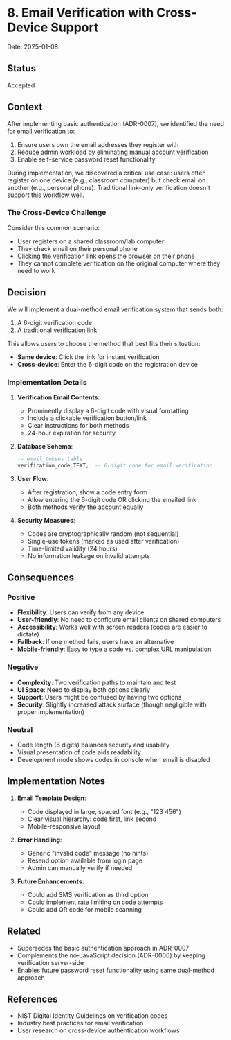 # 8. Email Verification with Cross-Device Support

Date: 2025-01-08

## Status

Accepted

## Context

After implementing basic authentication (ADR-0007), we identified the need for email verification to:
1. Ensure users own the email addresses they register with
2. Reduce admin workload by eliminating manual account verification
3. Enable self-service password reset functionality

During implementation, we discovered a critical use case: users often register on one device (e.g., classroom computer) but check email on another (e.g., personal phone). Traditional link-only verification doesn't support this workflow well.

### The Cross-Device Challenge

Consider this common scenario:
- User registers on a shared classroom/lab computer
- They check email on their personal phone
- Clicking the verification link opens the browser on their phone
- They cannot complete verification on the original computer where they need to work

## Decision

We will implement a dual-method email verification system that sends both:
1. A 6-digit verification code
2. A traditional verification link

This allows users to choose the method that best fits their situation:
- **Same device**: Click the link for instant verification
- **Cross-device**: Enter the 6-digit code on the registration device

### Implementation Details

1. **Verification Email Contents**:
   - Prominently display a 6-digit code with visual formatting
   - Include a clickable verification button/link
   - Clear instructions for both methods
   - 24-hour expiration for security

2. **Database Schema**:
   ```sql
   -- email_tokens table
   verification_code TEXT,  -- 6-digit code for email verification
   ```

3. **User Flow**:
   - After registration, show a code entry form
   - Allow entering the 6-digit code OR clicking the emailed link
   - Both methods verify the account equally

4. **Security Measures**:
   - Codes are cryptographically random (not sequential)
   - Single-use tokens (marked as used after verification)
   - Time-limited validity (24 hours)
   - No information leakage on invalid attempts

## Consequences

### Positive

- **Flexibility**: Users can verify from any device
- **User-friendly**: No need to configure email clients on shared computers
- **Accessibility**: Works well with screen readers (codes are easier to dictate)
- **Fallback**: If one method fails, users have an alternative
- **Mobile-friendly**: Easy to type a code vs. complex URL manipulation

### Negative

- **Complexity**: Two verification paths to maintain and test
- **UI Space**: Need to display both options clearly
- **Support**: Users might be confused by having two options
- **Security**: Slightly increased attack surface (though negligible with proper implementation)

### Neutral

- Code length (6 digits) balances security and usability
- Visual presentation of code aids readability
- Development mode shows codes in console when email is disabled

## Implementation Notes

1. **Email Template Design**:
   - Code displayed in large, spaced font (e.g., "123 456")
   - Clear visual hierarchy: code first, link second
   - Mobile-responsive layout

2. **Error Handling**:
   - Generic "invalid code" message (no hints)
   - Resend option available from login page
   - Admin can manually verify if needed

3. **Future Enhancements**:
   - Could add SMS verification as third option
   - Could implement rate limiting on code attempts
   - Could add QR code for mobile scanning

## Related

- Supersedes the basic authentication approach in ADR-0007
- Complements the no-JavaScript decision (ADR-0006) by keeping verification server-side
- Enables future password reset functionality using same dual-method approach

## References

- NIST Digital Identity Guidelines on verification codes
- Industry best practices for email verification
- User research on cross-device authentication workflows